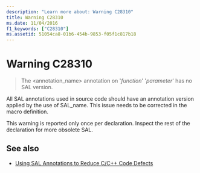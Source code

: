 ```yaml
---
description: "Learn more about: Warning C28310"
title: Warning C28310
ms.date: 11/04/2016
f1_keywords: ["C28310"]
ms.assetid: 51054ca8-01b6-454b-9853-f05f1c817b18
---
```

# Warning C28310

> The <annotation_name> annotation on '*function*' '*parameter*' has no SAL version.

All SAL annotations used in source code should have an annotation version applied by the use of SAL_name. This issue needs to be corrected in the macro definition.

This warning is reported only once per declaration. Inspect the rest of the declaration for more obsolete SAL.

## See also

- [Using SAL Annotations to Reduce C/C++ Code Defects](../code-quality/using-sal-annotations-to-reduce-c-cpp-code-defects.md)
